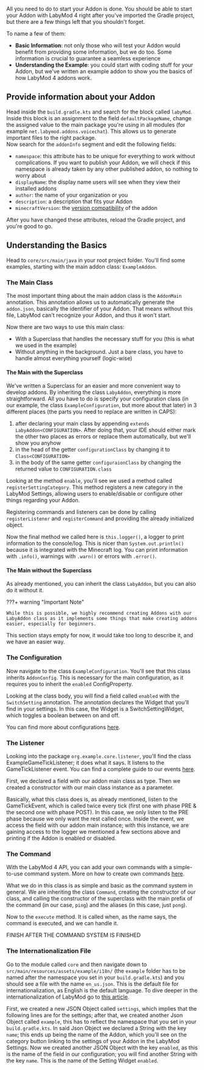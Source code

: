 All you need to do to start your Addon is done. You should be able to start your Addon with LabyMod 4 right after you've imported the Gradle project, but there are a few things left that you shouldn't forget.

To name a few of them:

+ **Basic Information**: not only those who will test your Addon would benefit from providing some information, but we do too. Some information is crucial to guarantee a seamless experience
+ **Understanding the Example**: you could start with coding stuff for your Addon, but we've written an example addon to show you the basics of how LabyMod 4 addons work.

## Provide information about your Addon
Head inside the `build.gradle.kts` and search for the block called `labyMod`. <br>
Inside this block is an assignment to the field `defaultPackageName`, change the assigned value to the main package you're using in all modules (for example `net.labymod.addons.voicechat`). This allows us to generate important files to the right package. <br>
Now search for the `addonInfo` segment and edit the following fields:

+ `namespace`: this attribute has to be unique for everything to work without complications. If you want to publish your Addon, we will check if this namespace is already taken by any other published addon, so nothing to worry about 
+ `displayName`: the display name users will see when they view their installed addons
+ `author`: the name of your organization or you
+ `description`: a description that fits your Addon
+ `minecraftVersion`: the <a href="/pages/addon/publishing/publish/#version-compatibility" target="_blank">version compatibility</a> of the addon

After you have changed these attributes, reload the Gradle project, and you're good to go.


## Understanding the Basics
Head to `core/src/main/java` in your root project folder. You'll find some examples, starting with the main addon class: `ExampleAddon`.

### The Main Class

The most important thing about the main addon class is the `AddonMain` annotation. This annotation allows us to automatically generate the `addon.json`, basically the identifier of your Addon. That means without this file, LabyMod can't recognize your Addon, and thus it won't start.

Now there are two ways to use this main class:

+ With a Superclass that handles the necessary stuff for you (this is what we used in the example)
+ Without anything in the background. Just a bare class, you have to handle almost everything yourself (logic-wise)

#### The Main with the Superclass

We've written a Superclass for an easier and more convenient way to develop addons. By inheriting the class `LabyAddon`, everything is more straightforward. All you have to do is specify your configuration class (in our example, the class `ExampleConfiguration`, but more about that later) in 3 different places (the parts you need to replace are written in CAPS):
 
 1. after declaring your main class by appending `extends LabyAddon<CONFIGURATION>`. After doing that, your IDE should either mark the other two places as errors or replace them automatically, but we'll show you anyhow
 2. in the head of the getter `configurationClass` by changing it to `Class<CONFIGURATION>`
 3. in the body of the same getter `configuraionClass` by changing the returned value to `CONFIGURATION.class`


Looking at the method `enable`, you'll see we used a method called `registerSettingCategory`. This method registers a new category in the LabyMod Settings, allowing users to enable/disable or configure other things regarding your Addon.

Registering commands and listeners can be done by calling `registerListener` and `registerCommand` and providing the already initialized object.

Now the final method we called here is `this.logger()`, a logger to print information to the console/log. This is nicer than `System.out.println()` because it is integrated with the Minecraft log. You can print information with `.info()`, warnings with `.warn()` or errors with `.error()`.

#### The Main without the Superclass

As already mentioned, you can inherit the class `LabyAddon`, but you can also do it without it. 

???+ warning "Important Note"

    While this is possible, we highly recommend creating Addons with our LabyAddon class as it implements some things that make creating addons easier, especially for beginners. 

This section stays empty for now, it would take too long to describe it, and we have an easier way.

### The Configuration

Now navigate to the class `ExampleConfiguration`. You'll see that this class inherits `AddonConfig`. This is necessary for the main configuration, as it requires you to inherit the `enabled` ConfigProperty.

Looking at the class body, you will find a field called `enabled` with the `SwitchSetting` annotation. 
The annotation declares the Widget that you'll find in your settings. In this case, the Widget is a SwitchSettingWidget, which toggles a boolean between on and off.

You can find more about configurations [here](../features/config.md).

### The Listener

Looking into the package `org.example.core.listener`, you'll find the class ExampleGameTickListener; it does what it says. It listens to the GameTickListener event. You can find a complete guide to our events [here](../features/events.md).

First, we declared a field with our addon main class as type. Then we created a constructor with our main class instance as a parameter.

Basically, what this class does is, as already mentioned, listen to the GameTickEvent, which is called twice every tick (first one with phase PRE & the second one with phase POST). In this case, we only listen to the PRE phase because we only want the rest called once.
Inside the event, we access the field with our addon main instance; with this instance, we are gaining access to the logger we mentioned a few sections above and printing if the Addon is enabled or disabled.

### The Command

With the LabyMod 4 API, you can add your own commands with a simple-to-use command system. More on how to create own commands [here](../features/commands.md).

What we do in this class is as simple and basic as the command system in general. We are inheriting the class `Command`, creating the constructor of our class, and calling the constructor of the superclass with the main prefix of the command (in our case, `ping`) and the aliases (in this case, just `pong`).

Now to the `execute` method. It is called when, as the name says, the command is executed, and we can handle it.

FINISH AFTER THE COMMAND SYSTEM IS FINISHED

### The Internationalization File

Go to the module called `core` and then navigate down to `src/main/resources/assets/example/i18n/` (the `example` folder has to be named after the namespace you set in your `build.gradle.kts`) and you should see a file with the name `en_us.json`. This is the default file for internationalization, as English is the default language. To dive deeper in the internationalization of LabyMod go to [this article](../features/internationalization.md).

First, we created a new JSON Object called `settings`, which implies that the following lines are for the settings; after that, we created another Json Object called `example`, this has to reflect the namespace that you set in your `build.gradle.kts`. In said Json Object we declared a String with the key `name`; this ends up being the name of the Addon, which you'll see on the category button linking to the settings of your Addon in the LabyMod Settings. Now we created another JSON Object with the key `enabled`, as this is the name of the field in our configuration; you will find another String with the key `name`. This is the name of the Setting Widget `enabled`.
 

